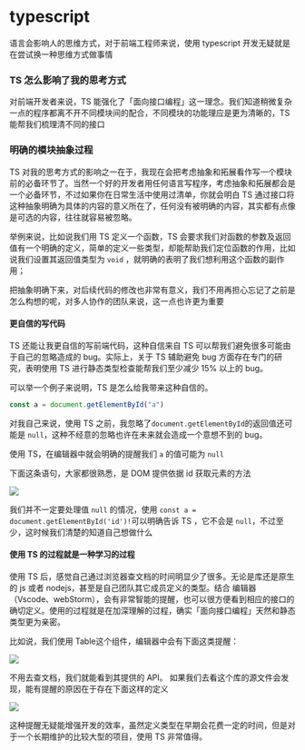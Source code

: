 # typescript

语言会影响人的思维方式，对于前端工程师来说，使用 typescript 开发无疑就是在尝试换一种思维方式做事情

### TS 怎么影响了我的思考方式

对前端开发者来说，TS 能强化了「面向接口编程」这一理念。我们知道稍微复杂一点的程序都离不开不同模块间的配合，不同模块的功能理应是更为清晰的，TS 能帮我们梳理清不同的接口

### 明确的模块抽象过程

TS 对我的思考方式的影响之一在于，我现在会把考虑抽象和拓展看作写一个模块前的必备环节了。当然一个好的开发者用任何语言写程序，考虑抽象和拓展都会是一个必备环节，不过如果你在日常生活中使用过清单，你就会明白 TS 通过接口将这种抽象明确为具体的内容的意义所在了，任何没有被明确的内容，其实都有点像是可选的内容，往往就容易被忽略。

举例来说，比如说我们用 TS 定义一个函数，TS 会要求我们对函数的参数及返回值有一个明确的定义，简单的定义一些类型，却能帮助我们定位函数的作用，比如说我们设置其返回值类型为 `void` ，就明确的表明了我们想利用这个函数的副作用；

把抽象明确下来，对后续代码的修改也非常有意义，我们不用再担心忘记了之前是怎么构想的呢，对多人协作的团队来说，这一点也许更为重要

#### 更自信的写代码

TS 还能让我更自信的写前端代码，这种自信来自 TS 可以帮我们避免很多可能由于自己的忽略造成的 bug。实际上，关于 TS 辅助避免 bug 方面存在专门的研究，表明使用 TS 进行静态类型检查能帮我们至少减少 15% 以上的 bug。

可以举一个例子来说明，TS 是怎么给我带来这种自信的。

```javascript
const a = document.getElementById("a")
```

对我自己来说，使用 TS 之前，我忽略了`document.getElementById`的返回值还可能是 `null`，这种不经意的忽略也许在未来就会造成一个意想不到的 bug。

使用 TS，在编辑器中就会明确的提醒我们 `a` 的值可能为 `null`

下面这条语句，大家都很熟悉，是 DOM 提供依据 id 获取元素的方法

![](/assets/img/typescript/1602643988052.jpg)

我们并不一定要处理值 `null` 的情况，使用 `const a = document.getElementById('id')!`可以明确告诉 TS ，它不会是 `null`，不过至少，这时候我们清楚的知道自己想做什么

#### 使用 TS 的过程就是一种学习的过程

使用 TS 后，感觉自己通过浏览器查文档的时间明显少了很多。无论是库还是原生的 js 或者 nodejs，甚至是自己团队其它成员定义的类型。结合 编辑器 （Vscode、webStorm），会有非常智能的提醒，也可以很方便看到相应的接口的确切定义。使用的过程就是在加深理解的过程，确实「面向接口编程」天然和静态类型更为亲密。

比如说，我们使用 Table这个组件，编辑器中会有下面这类提醒：

![](/assets/img/typescript/WX20201014-105858@2x.png)

不用去查文档，我们就能看到其提供的 API。 如果我们去看这个库的源文件会发现，能有提醒的原因在于存在下面这样的定义

![](/assets/img/typescript/WX20201014-110058@2x.png)

这种提醒无疑能增强开发的效率，虽然定义类型在早期会花费一定的时间，但是对于一个长期维护的比较大型的项目，使用 TS 非常值得。